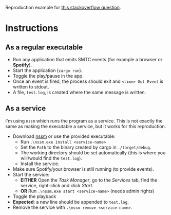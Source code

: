 Reproduction example for [this stackoverflow question](https://stackoverflow.com).

# Instructions

## As a regular executable

* Run any application that emits SMTC events (for example a browser or **Spotify**).
* Start the application (`cargo run`).
* Toggle the play/pause in the app.
* Once an event is fired, the process should exit and `<time> Got Event` is written to stdout.
* A file, `test.log`, is created where the same message is written.

## As a service

I'm using `nssm` which runs the program as a service.
This is not exactly the same as making the executable a service, but it works for this reproduction.

* Download [nssm](https://nssm.cc/download) or use the provided executable:
    * Run `.\nssm.exe install <service-name>`
    * Set the `Path` to the binary created by cargo in `./target/debug`.
    * The working directory should be set automatically (this is where you will/would find the `test.log`).
    * Install the service.
* Make sure Spotify/your browser is still running (to provide events).
* Start the service:
    * **EITHER** Open the _Task Manager_, go to the _Services_ tab, find the service, right-click and click _Start_.
    * **OR** Run `.\nssm.exe start <service-name>` (needs admin rights)
* Toggle the playback
* **Expected**: a new line should be appended to `test.log`.
* Remove the service with `.\nssm remove <service-name>`.
